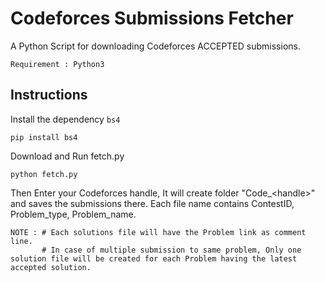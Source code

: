 # Codeforces Submissions Fetcher

A Python Script for downloading Codeforces ACCEPTED submissions.
```
Requirement : Python3
```
## Instructions
Install the dependency `bs4`
```
pip install bs4
```
Download and Run fetch.py
```
python fetch.py
```
Then Enter your Codeforces handle, It will create folder "Code_\<handle\>" and saves the submissions there.
Each file name contains ContestID, Problem_type, Problem_name.
```
NOTE : # Each solutions file will have the Problem link as comment line.
       # In case of multiple submission to same problem, Only one solution file will be created for each Problem having the latest accepted solution.
